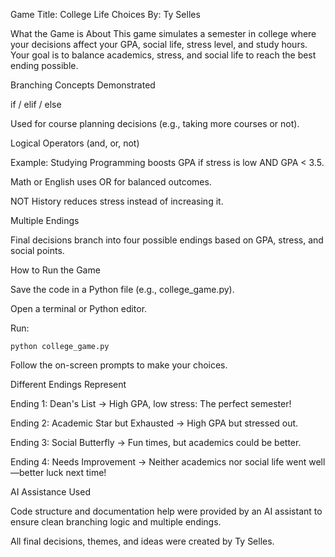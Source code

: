 Game Title: College Life Choices
By: Ty Selles

What the Game is About
This game simulates a semester in college where your decisions affect your GPA, social life, stress level, and study hours.
 Your goal is to balance academics, stress, and social life to reach the best ending possible.

Branching Concepts Demonstrated

if / elif / else

Used for course planning decisions (e.g., taking more courses or not).

Logical Operators (and, or, not)

Example: Studying Programming boosts GPA if stress is low AND GPA < 3.5.

Math or English uses OR for balanced outcomes.

NOT History reduces stress instead of increasing it.

Multiple Endings

Final decisions branch into four possible endings based on GPA, stress, and social points.

How to Run the Game

Save the code in a Python file (e.g., college_game.py).

Open a terminal or Python editor.

Run:

    python college_game.py

Follow the on-screen prompts to make your choices.

Different Endings Represent

Ending 1: Dean's List → High GPA, low stress: The perfect semester!


Ending 2: Academic Star but Exhausted → High GPA but stressed out.


Ending 3: Social Butterfly → Fun times, but academics could be better.


Ending 4: Needs Improvement → Neither academics nor social life went well—better luck next time!

AI Assistance Used

Code structure and documentation help were provided by an AI assistant to ensure clean branching logic and multiple endings.

All final decisions, themes, and ideas were created by Ty Selles.


 


